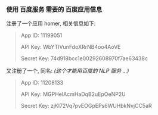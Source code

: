 ### 使用 百度服务 需要的 百度应用信息

注册了一个应用 homer, 相关信息如下:

> App ID: 11199051
>
> API Key: WbYTIVunFdoXRrNB4oo4AoVE
>
> Secret Key: 74d918bcc1e00292608970f7ae63438c

又注册了一个, 同名: *(这个才能用百度的 NLP 服务 ...)*

> App ID: 11208133
>
> API Key: MGPHeIAcmHaDqB2uEpOeNP2U
>
> Secret Key: zjKl72Vq7pvEOGpEPs6WUHbkNvjCC5aR
